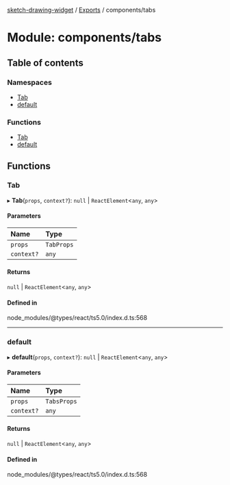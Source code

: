[sketch-drawing-widget](../README.md) / [Exports](../modules.md) / components/tabs

# Module: components/tabs

## Table of contents

### Namespaces

-   [Tab](components_tabs.Tab.md)
-   [default](components_tabs.default.md)

### Functions

-   [Tab](components_tabs.md#tab)
-   [default](components_tabs.md#default)

## Functions

### Tab

▸ **Tab**(`props`, `context?`): `null` \| `ReactElement`\<`any`, `any`\>

#### Parameters

| Name       | Type       |
| :--------- | :--------- |
| `props`    | `TabProps` |
| `context?` | `any`      |

#### Returns

`null` \| `ReactElement`\<`any`, `any`\>

#### Defined in

node_modules/@types/react/ts5.0/index.d.ts:568

---

### default

▸ **default**(`props`, `context?`): `null` \| `ReactElement`\<`any`, `any`\>

#### Parameters

| Name       | Type        |
| :--------- | :---------- |
| `props`    | `TabsProps` |
| `context?` | `any`       |

#### Returns

`null` \| `ReactElement`\<`any`, `any`\>

#### Defined in

node_modules/@types/react/ts5.0/index.d.ts:568
